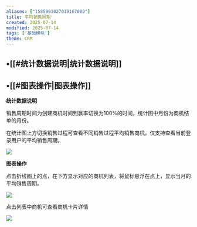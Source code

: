 ```yaml
---
aliases: ["1585901027019167009"]
title: 平均销售周期
created: 2025-07-14
modified: 2025-07-14
tags: ['基础模块']
theme: CRM
---
```


## •[[#统计数据说明|统计数据说明]]

## •[[#图表操作|图表操作]]

**统计数据说明**

销售周期时间为创建商机时间到赢率切换为100%的时间，统计图中月份为商机结单的月份。

在统计图上方切换销售过程可查看不同销售过程平均销售商机，仅支持查看当前登录用户的平均销售周期。

![](ca281e0ef29799efb65e108bd7779744.jpg)

**图表操作**

点击折线图上的点，在下方显示对应的商机列表，将鼠标悬浮在点上，显示当月的平均销售周期。

**![](34ac4690abd59386e057f19126f3cd81.jpg)**

点击列表中商机可查看商机卡片详情

![](943d3786f35e13c864a65c4c7f25761b.jpg)